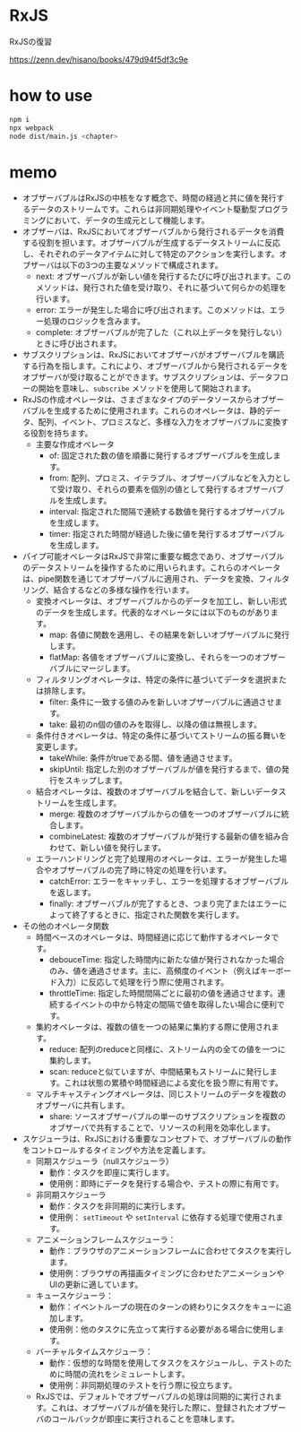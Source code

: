 # RxJS
RxJSの復習

https://zenn.dev/hisano/books/479d94f5df3c9e

# how to use
```bash
npm i
npx webpack
node dist/main.js <chapter>
```

# memo

* オブザーバブルはRxJSの中核をなす概念で、時間の経過と共に値を発行するデータのストリームです。これらは非同期処理やイベント駆動型プログラミングにおいて、データの生成元として機能します。
* オブザーバは、RxJSにおいてオブザーバブルから発行されるデータを消費する役割を担います。オブザーバブルが生成するデータストリームに反応し、それぞれのデータアイテムに対して特定のアクションを実行します。オブザーバは以下の3つの主要なメソッドで構成されます。
  * next: オブザーバブルが新しい値を発行するたびに呼び出されます。このメソッドは、発行された値を受け取り、それに基づいて何らかの処理を行います。
  * error: エラーが発生した場合に呼び出されます。このメソッドは、エラー処理のロジックを含みます。
  * complete: オブザーバブルが完了した（これ以上データを発行しない）ときに呼び出されます。
* サブスクリプションは、RxJSにおいてオブザーバがオブザーバブルを購読する行為を指します。これにより、オブザーバブルから発行されるデータをオブザーバが受け取ることができます。サブスクリプションは、データフローの開始を意味し、`subscribe` メソッドを使用して開始されます。
* RxJSの作成オペレータは、さまざまなタイプのデータソースからオブザーバブルを生成するために使用されます。これらのオペレータは、静的データ、配列、イベント、プロミスなど、多様な入力をオブザーバブルに変換する役割を持ちます。
  * 主要な作成オペレータ
    * of: 固定された数の値を順番に発行するオブザーバブルを生成します。
    * from: 配列、プロミス、イテラブル、オブザーバブルなどを入力として受け取り、それらの要素を個別の値として発行するオブザーバブルを生成します。
    * interval: 指定された間隔で連続する数値を発行するオブザーバブルを生成します。
    * timer: 指定された時間が経過した後に値を発行するオブザーバブルを生成します。
* パイプ可能オペレータはRxJSで非常に重要な概念であり、オブザーバブルのデータストリームを操作するために用いられます。これらのオペレータは、pipe関数を通じてオブザーバブルに適用され、データを変換、フィルタリング、結合するなどの多様な操作を行います。
  * 変換オペレータは、オブザーバブルからのデータを加工し、新しい形式のデータを生成します。代表的なオペレータには以下のものがあります。
    * map: 各値に関数を適用し、その結果を新しいオブザーバブルに発行します。
    * flatMap: 各値をオブザーバブルに変換し、それらを一つのオブザーバブルにマージします。
  * フィルタリングオペレータは、特定の条件に基づいてデータを選択または排除します。
    * filter: 条件に一致する値のみを新しいオブザーバブルに通過させます。
    * take: 最初のn個の値のみを取得し、以降の値は無視します。
  * 条件付きオペレータは、特定の条件に基づいてストリームの振る舞いを変更します。
    * takeWhile: 条件がtrueである間、値を通過させます。
    * skipUntil: 指定した別のオブザーバブルが値を発行するまで、値の発行をスキップします。
  * 結合オペレータは、複数のオブザーバブルを結合して、新しいデータストリームを生成します。
    * merge: 複数のオブザーバブルからの値を一つのオブザーバブルに統合します。
    * combineLatest: 複数のオブザーバブルが発行する最新の値を組み合わせて、新しい値を発行します。
  * エラーハンドリングと完了処理用のオペレータは、エラーが発生した場合やオブザーバブルの完了時に特定の処理を行います。
    * catchError: エラーをキャッチし、エラーを処理するオブザーバブルを返します。
    * finally: オブザーバブルが完了するとき、つまり完了またはエラーによって終了するときに、指定された関数を実行します。
* その他のオペレータ関数
  * 時間ベースのオペレータは、時間経過に応じて動作するオペレータです。
    * debouceTime: 指定した時間内に新たな値が発行されなかった場合のみ、値を通過させます。主に、高頻度のイベント（例えばキーボード入力）に反応して処理を行う際に使用されます。
    * throttleTime: 指定した時間間隔ごとに最初の値を通過させます。連続するイベントの中から特定の間隔で値を取得したい場合に便利です。
  * 集約オペレータは、複数の値を一つの結果に集約する際に使用されます。
    * reduce: 配列のreduceと同様に、ストリーム内の全ての値を一つに集約します。
    * scan: reduceと似ていますが、中間結果もストリームに発行します。これは状態の累積や時間経過による変化を扱う際に有用です。
  * マルチキャスティングオペレータは、同じストリームのデータを複数のオブザーバに共有します。
    * share: ソースオブザーバブルの単一のサブスクリプションを複数のオブザーバで共有することで、リソースの利用を効率化します。
* スケジューラは、RxJSにおける重要なコンセプトで、オブザーバブルの動作をコントロールするタイミングや方法を定義します。
  * 同期スケジューラ（nullスケジューラ）
    * 動作：タスクを即座に実行します。
    * 使用例：即時にデータを発行する場合や、テストの際に有用です。
  * 非同期スケジューラ
    * 動作：タスクを非同期的に実行します。
    * 使用例： `setTimeout` や `setInterval` に依存する処理で使用されます。
  * アニメーションフレームスケジューラ：
    * 動作：ブラウザのアニメーションフレームに合わせてタスクを実行します。
    * 使用例：ブラウザの再描画タイミングに合わせたアニメーションやUIの更新に適しています。
  * キュースケジューラ：
    * 動作：イベントループの現在のターンの終わりにタスクをキューに追加します。
    * 使用例：他のタスクに先立って実行する必要がある場合に使用します。
  * バーチャルタイムスケジューラ：
    * 動作：仮想的な時間を使用してタスクをスケジュールし、テストのために時間の流れをシミュレートします。
    * 使用例：非同期処理のテストを行う際に役立ちます。
  * RxJSでは、デフォルトでオブザーバブルの処理は同期的に実行されます。これは、オブザーバブルが値を発行した際に、登録されたオブザーバのコールバックが即座に実行されることを意味します。
